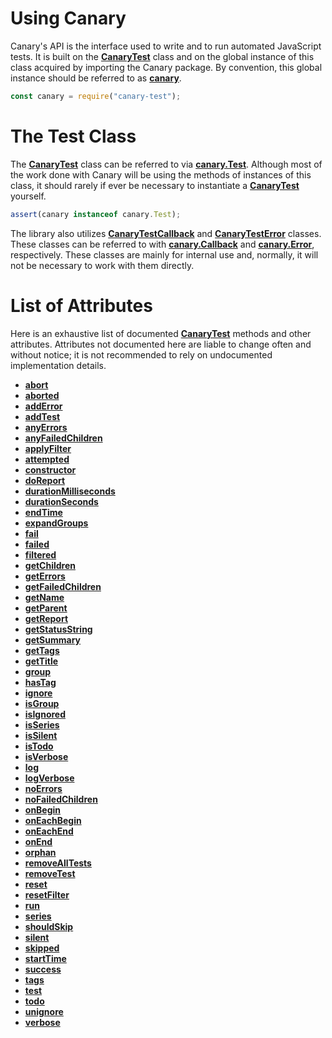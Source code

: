 # Using Canary

Canary's API is the interface used to write and to run automated JavaScript tests. It is built on the [**CanaryTest**](api-introduction.md) class and on the global instance of this class acquired by importing the Canary package. By convention, this global instance should be referred to as [**canary**](api-introduction.md).

``` js
const canary = require("canary-test");
```

# The Test Class

The [**CanaryTest**](api-introduction.md) class can be referred to via [**canary.Test**](api-introduction.md). Although most of the work done with Canary will be using the methods of instances of this class, it should rarely if ever be necessary to instantiate a [**CanaryTest**](api-introduction.md) yourself.

``` js
assert(canary instanceof canary.Test);
```

The library also utilizes [**CanaryTestCallback**](api-callback-class.md) and [**CanaryTestError**](api-error-class.md) classes. These classes can be referred to with [**canary.Callback**](api-callback-class.md) and [**canary.Error**](api-error-class.md), respectively. These classes are mainly for internal use and, normally, it will not be necessary to work with them directly.

# List of Attributes

Here is an exhaustive list of documented [**CanaryTest**](api-introduction.md) methods and other attributes. Attributes not documented here are liable to change often and without notice; it is not recommended to rely on undocumented implementation details.

- [**abort**](api-advanced-usage.md#abort)
- [**aborted**](api-status-attributes.md#aborted)
- [**addError**](api-advanced-usage.md#adderror)
- [**addTest**](api-advanced-usage.md#addtest)
- [**anyErrors**](api-advanced-usage.md#anyerrors)
- [**anyFailedChildren**](api-advanced-usage.md#anyfailedchildren)
- [**applyFilter**](api-advanced-usage.md#applyfilter)
- [**attempted**](api-status-attributes.md#attempted)
- [**constructor**](api-advanced-usage.md#constructor)
- [**doReport**](api-running-tests.md#doreport)
- [**durationMilliseconds**](api-advanced-usage.md#durationmilliseconds)
- [**durationSeconds**](api-advanced-usage.md#durationseconds)
- [**endTime**](api-status-attributes.md#endtime)
- [**expandGroups**](api-advanced-usage.md#expandgroups)
- [**fail**](api-advanced-usage.md#fail)
- [**failed**](api-status-attributes.md#failed)
- [**filtered**](api-status-attributes.md#filtered)
- [**getChildren**](api-advanced-usage.md#getchildren)
- [**getErrors**](api-advanced-usage.md#geterrors)
- [**getFailedChildren**](api-advanced-usage.md#getfailedchildren)
- [**getName**](api-advanced-usage.md#getname)
- [**getParent**](api-advanced-usage.md#getparent)
- [**getReport**](api-running-tests.md#getreport)
- [**getStatusString**](api-advanced-usage.md#getstatusstring)
- [**getSummary**](api-running-tests.md#getsummary)
- [**getTags**](api-advanced-usage.md#gettags)
- [**getTitle**](api-advanced-usage.md#gettitle)
- [**group**](api-adding-tests.md#group)
- [**hasTag**](api-advanced-usage.md#hastag)
- [**ignore**](api-intermediate-usage.md#ignore)
- [**isGroup**](api-status-attributes.md#isgroup)
- [**isIgnored**](api-status-attributes.md#isignored)
- [**isSeries**](api-status-attributes.md#isseries)
- [**isSilent**](api-status-attributes.md#issilent)
- [**isTodo**](api-status-attributes.md#istodo)
- [**isVerbose**](api-status-attributes.md#isverbose)
- [**log**](api-intermediate-usage.md#log)
- [**logVerbose**](api-intermediate-usage.md#logverbose)
- [**noErrors**](api-advanced-usage.md#noerrors)
- [**noFailedChildren**](api-advanced-usage.md#nofailedchildren)
- [**onBegin**](api-group-callbacks.md#onbegin)
- [**onEachBegin**](api-group-callbacks.md#oneachbegin)
- [**onEachEnd**](api-group-callbacks.md#oneachend)
- [**onEnd**](api-group-callbacks.md#onend)
- [**orphan**](api-advanced-usage.md#orphan)
- [**removeAllTests**](api-advanced-usage.md#removealltests)
- [**removeTest**](api-advanced-usage.md#removetest)
- [**reset**](api-advanced-usage.md#reset)
- [**resetFilter**](api-advanced-usage.md#resetfilter)
- [**run**](api-running-tests.md#run)
- [**series**](api-adding-tests.md#series)
- [**shouldSkip**](api-advanced-usage.md#shouldskip)
- [**silent**](api-advanced-usage.md#silent)
- [**skipped**](api-status-attributes.md#skipped)
- [**startTime**](api-status-attributes.md#starttime)
- [**success**](api-status-attributes.md#success)
- [**tags**](api-intermediate-usage.md#tags)
- [**test**](api-adding-tests.md#test)
- [**todo**](api-intermediate-usage.md#todo)
- [**unignore**](api-advanced-usage.md#unignore)
- [**verbose**](api-advanced-usage.md#verbose)
